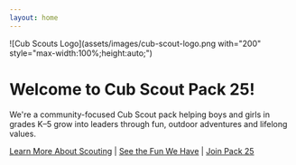 ```yaml
---
layout: home
---
```


![Cub Scouts Logo](assets/images/cub-scout-logo.png with="200"  style="max-width:100%;height:auto;")

# Welcome to Cub Scout Pack 25!

We're a community-focused Cub Scout pack helping boys and girls in grades K–5 grow into leaders through fun, outdoor adventures and lifelong values.

[Learn More About Scouting](about) | [See the Fun We Have](activities) | [Join Pack 25](join)
